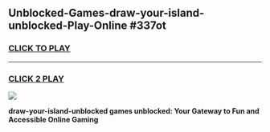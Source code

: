 
## Unblocked-Games-draw-your-island-unblocked-Play-Online #337ot
<h3>
<a href="https://news.freeplayer.one?title=draw-your-island-unblocked&ref=3">CLICK TO PLAY</a></h3>
<hr>

<h3>
<a href="https://news.freeplayer.one?title=draw-your-island-unblocked&ref=3">CLICK 2 PLAY</a>
  
</h3>

<a href="https://news.freeplayer.one?title=draw-your-island-unblocked&ref=3"><img src="https://clearcache.store/games.png"></a>


**draw-your-island-unblocked games unblocked: Your Gateway to Fun and Accessible Online Gaming**
